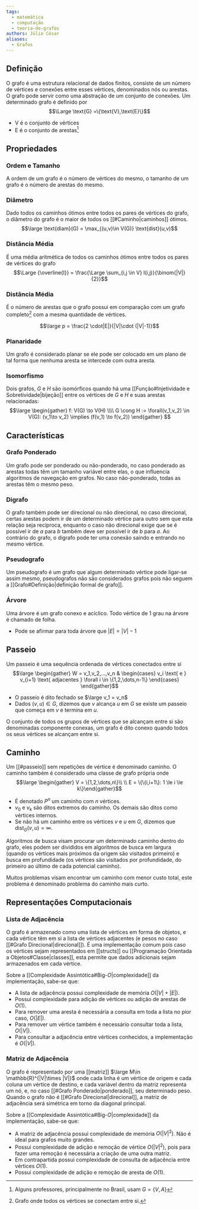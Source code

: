 ```yaml
---
tags:
  - matemática
  - computação
  - teoria-de-grafos
authors: Júlio César
aliases:
  - Grafos
---
```

## Definição

O grafo é uma estrutura relacional de dados finitos, consiste de um número de vértices e conexões entre esses vértices, denominados nós ou arestas. O grafo pode servir como uma abstração de um conjunto de conexões. Um determinado grafo é definido por
$$\Large \text{G} =\{\text{V},\text{E}\}$$
- $\text{V}$ é o conjunto de vértices
- $\text{E}$ é o conjunto de arestas[^1]
## Propriedades

### Ordem e Tamanho
A ordem de um grafo é o número de vértices do mesmo, o tamanho de um grafo é o número de arestas do mesmo. 
### Diâmetro
Dado todos os caminhos ótimos entre todos os pares de vértices do grafo, o diâmetro do grafo é o maior de todos os [[#Caminho|caminhos]] ótimos.
$$\large \text{diam}(G) = \max_{(u,v)\in V(G)} \text{dist}(u,v)$$
### Distância Média
É uma média aritmética de todos os caminhos ótimos entre todos os pares de vértices do grafo
$$\Large {\overline{l}} = \frac{\Large \sum_{i,j \in V} l(i,j)}{\binom{|V|}{2}}$$
### Distância Média
É o número de arestas que o grafo possui em comparação com um grafo completo[^2] com a mesma quantidade de vértices.

$$\large p = \frac{2 \cdot|E|}{|V|\cdot (|V|-1)}$$
### Planaridade
Um grafo é considerado planar se ele pode ser colocado em um plano de tal forma que nenhuma aresta se intercede com outra aresta.

### Isomorfismo
Dois grafos, $G$ e $H$ são isomórficos quando há uma [[Função#Injetividade e Sobretividade|bijeção]] entre os vértices de $G$ e $H$ e suas arestas relacionadas:
$$\large
\begin{gather}
f: V(G) \to V(H) \\\\ G \cong H := \forall(v_1,v_2) \in V(G): (v_1\to v_2) \implies (f(v_1) \to f(v_2))
\end{gather}
$$
## Características
### Grafo Ponderado
Um grafo pode ser ponderado ou não-ponderado, no caso ponderado as arestas todas têm um tamanho variável entre elas, o que influencia algoritmos de navegação em grafos. No caso não-ponderado, todas as arestas têm o mesmo peso.
### Digrafo
O grafo também pode ser direcional ou não direcional, no caso direcional, certas arestas podem ir de um determinado vértice para outro sem que esta relação seja recíproca, enquanto o caso não direcional exige que se é possível ir de $a$ para $b$ também deve ser possível ir de $b$ para $a$. Ao contrário do grafo, o digrafo pode ter uma conexão saindo e entrando no mesmo vértice.
### Pseudografo
Um pseudografo é um grafo que algum determinado vértice pode ligar-se assim mesmo, pseudografos não são considerados grafos pois não seguem a [[Grafo#Definição|definição formal de grafo]].
### Árvore
Uma árvore é um grafo conexo e acíclico. Todo vértice de 1 grau na árvore é chamado de folha. 
- Pode se afirmar para toda árvore que $|E| = |V| - 1$

## Passeio

Um passeio é uma sequência ordenada de vértices conectados entre si
$$\large
\begin{gather}
W = v_1,v_2,...,v_n &
\begin{cases} v_i \text{ e } v_{i+1} \text{ adjacentes } \forall i \in \{1,2,\dots,n-1\} \end{cases}
\end{gather}$$
- O passeio é dito fechado se $\large v_1 = v_n$
- Dados $(v,u) \in G$, dizemos que $v$ alcança $u$ em $G$ se existe um passeio que começa em $v$ e termina em $u$.

O conjunto de todos os grupos de vértices que se alcançam entre si são denominadas componente conexas, um grafo é dito conexo quando todos os seus vértices se alcançam entre si.
## Caminho

Um [[#passeio]] sem repetições de vértice é denominado caminho. O caminho também é considerado uma classe de grafo própria onde
$$\large  \begin{gather} V = \{1,2,\dots,n\}\\ \\ E = \{\{i,i+1\}: 1 \le i \le k\}\end{gather}$$
- É denotado $P^n$ um caminho com $n$ vértices.
- $v_0$ e $v_k$ são ditos extremos do caminho. Os demais são ditos como vértices internos.
- Se não há um caminho entre os vértices $v$ e $u$ em $G$, dizemos que $\text{dist}_G(v,u) = \infty$.

Algoritmos de busca visam procurar um determinado caminho dentro do grafo, eles podem ser divididos em algoritmos de busca em largura (quando os vértices mais próximos da origem são visitados primeiro) e busca em profundidade (os vértices são visitados por profundidade, do primeiro ao último de cada potencial caminho).

Muitos problemas visam encontrar um caminho com menor custo total, este problema é denominado problema do caminho mais curto.
## Representações Computacionais

### Lista de Adjacência
O grafo é armazenado como uma lista de vértices em forma de objetos, e cada vértice têm em si a lista de vértices adjacentes (e pesos no caso [[#Grafo Direcional|direcional]]). É uma implementação comum pois caso os vértices sejam representados em [[structs]] ou [[Programação Orientada a Objetos#Classe|classes]], esta permite que dados adicionais sejam armazenados em cada vértice.

Sobre a [[Complexidade Assintótica#Big-$O$|complexidade]] da implementação, sabe-se que:

- A lista de adjacência possui complexidade de memória $O(|V| + |E|)$.
- Possui complexidade para adição de vértices ou adição de arestas de $O(1)$.
- Para remover uma aresta é necessária a consulta em toda a lista no pior caso, $O(|E|)$.
- Para remover um vértice também é necessário consultar toda a lista, $O(|V|)$.
- Para consultar a adjacência entre vértices conhecidos, a implementação é $O(|V|)$.
### Matriz de Adjacência
O grafo é representado por uma [[matriz]] $\large M\in \mathbb{R}^{|V|\times |V|}$ onde cada linha é um vértice de origem e cada coluna um vértice de destino, e cada variável dentro da matriz representa um nó, e, no caso [[#Grafo Ponderado|ponderado]], seu determinado peso. Quando o grafo não é [[#Grafo Direcional|direcional]], a matriz de adjacência será simétrica em torno da diagonal principal.

Sobre a [[Complexidade Assintótica#Big-$O$|complexidade]] da implementação, sabe-se que:

- A matriz de adjacência possui complexidade de memória $O(|V|^2)$. Não é ideal para grafos muito grandes.
- Possui complexidade de adição e remoção de vértice $O(|V|^2)$, pois para fazer uma remoção é necessária a criação de uma outra matriz.
- Em contrapartida possui complexidade de consulta de adjacência entre vértices $O(1)$.
- Possui complexidade de adição e remoção de aresta de $O(1)$.

[^1]: Alguns professores, principalmente no Brasil, usam $G = \{V,A\}$

[^2]: Grafo onde todos os vértices se conectam entre si.
